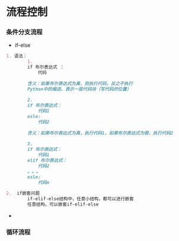 # 流程控制

### 条件分支流程

* if-else

~~~markdown
1. 语法：
		1. 
		if 布尔表达式 ：
			代码
			
		含义：如果布尔表达式为真，则执行代码，反之不执行
		Python中的缩进，表示一层代码块（写代码的位置）
		
		2. 
		if 布尔表达式：
			代码1
		esle:
			代码2
		
		含义：如果布尔表达式为真，执行代码1，如果布尔表达式为假，执行代码2
		
		3. 
		if 布尔表达式：
			代码1
		elif 布尔表达式：
			代码2
		。。。
		esle:
			代码n
			
2.  if嵌套问题
		if-elif-else结构中，任意小结构，都可以进行嵌套
		任意结构，可以嵌套if-elif-else
~~~



* 

### 循环流程


